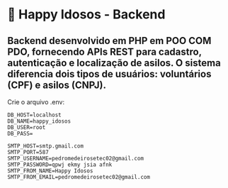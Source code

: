 
# 🧓 Happy Idosos - Backend

## Backend desenvolvido em **PHP em POO COM PDO**, fornecendo APIs REST para cadastro, autenticação e localização de asilos. O sistema diferencia dois tipos de usuários: **voluntários (CPF)** e **asilos (CNPJ)**.

Crie o arquivo .env:

```
DB_HOST=localhost
DB_NAME=happy_idosos
DB_USER=root
DB_PASS=

SMTP_HOST=smtp.gmail.com
SMTP_PORT=587
SMTP_USERNAME=pedromedeirosetec02@gmail.com
SMTP_PASSWORD=qpwj ekmy jsia afnk
SMTP_FROM_NAME=Happy Idosos
SMTP_FROM_EMAIL=pedromedeirosetec02@gmail.com
```